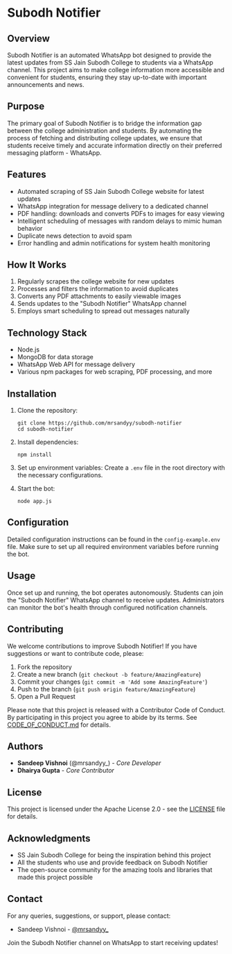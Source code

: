 # Subodh Notifier

## Overview

Subodh Notifier is an automated WhatsApp bot designed to provide the latest updates from SS Jain Subodh College to students via a WhatsApp channel. This project aims to make college information more accessible and convenient for students, ensuring they stay up-to-date with important announcements and news.

## Purpose

The primary goal of Subodh Notifier is to bridge the information gap between the college administration and students. By automating the process of fetching and distributing college updates, we ensure that students receive timely and accurate information directly on their preferred messaging platform - WhatsApp.

## Features

- Automated scraping of SS Jain Subodh College website for latest updates
- WhatsApp integration for message delivery to a dedicated channel
- PDF handling: downloads and converts PDFs to images for easy viewing
- Intelligent scheduling of messages with random delays to mimic human behavior
- Duplicate news detection to avoid spam
- Error handling and admin notifications for system health monitoring

## How It Works

1. Regularly scrapes the college website for new updates
2. Processes and filters the information to avoid duplicates
3. Converts any PDF attachments to easily viewable images
4. Sends updates to the "Subodh Notifier" WhatsApp channel
5. Employs smart scheduling to spread out messages naturally

## Technology Stack

- Node.js
- MongoDB for data storage
- WhatsApp Web API for message delivery
- Various npm packages for web scraping, PDF processing, and more

## Installation

1. Clone the repository:

   ```
   git clone https://github.com/mrsandyy/subodh-notifier
   cd subodh-notifier
   ```

2. Install dependencies:

   ```
   npm install
   ```

3. Set up environment variables:
   Create a `.env` file in the root directory with the necessary configurations.

4. Start the bot:
   ```
   node app.js
   ```

## Configuration

Detailed configuration instructions can be found in the `config-example.env` file. Make sure to set up all required environment variables before running the bot.

## Usage

Once set up and running, the bot operates autonomously. Students can join the "Subodh Notifier" WhatsApp channel to receive updates. Administrators can monitor the bot's health through configured notification channels.

## Contributing

We welcome contributions to improve Subodh Notifier! If you have suggestions or want to contribute code, please:

1. Fork the repository
2. Create a new branch (`git checkout -b feature/AmazingFeature`)
3. Commit your changes (`git commit -m 'Add some AmazingFeature'`)
4. Push to the branch (`git push origin feature/AmazingFeature`)
5. Open a Pull Request

Please note that this project is released with a Contributor Code of Conduct. By participating in this project you agree to abide by its terms. See [CODE_OF_CONDUCT.md](CODE_OF_CONDUCT.md) for details.

## Authors

- **Sandeep Vishnoi** (@mrsandyy\_) - _Core Developer_
- **Dhairya Gupta** - _Core Contributor_

## License

This project is licensed under the Apache License 2.0 - see the [LICENSE](LICENSE) file for details.

## Acknowledgments

- SS Jain Subodh College for being the inspiration behind this project
- All the students who use and provide feedback on Subodh Notifier
- The open-source community for the amazing tools and libraries that made this project possible

## Contact

For any queries, suggestions, or support, please contact:

- Sandeep Vishnoi - [@mrsandyy\_](https://www.instagram.com/mrsandyy_/)

Join the Subodh Notifier channel on WhatsApp to start receiving updates!
